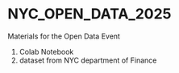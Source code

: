 # NYC_OPEN_DATA_2025
 Materials for the Open Data Event

1. Colab Notebook
2. dataset from NYC department of Finance